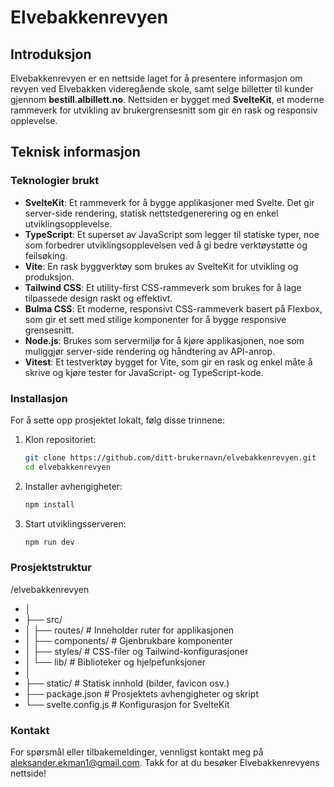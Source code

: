 # Elvebakkenrevyen

## Introduksjon

Elvebakkenrevyen er en nettside laget for å presentere informasjon om revyen ved Elvebakken videregående skole, samt selge billetter til kunder gjennom **bestill.albillett.no**. Nettsiden er bygget med **SvelteKit**, et moderne rammeverk for utvikling av brukergrensesnitt som gir en rask og responsiv opplevelse.

## Teknisk informasjon

### Teknologier brukt

- **SvelteKit**: Et rammeverk for å bygge applikasjoner med Svelte. Det gir server-side rendering, statisk nettstedgenerering og en enkel utviklingsopplevelse.
- **TypeScript**: Et superset av JavaScript som legger til statiske typer, noe som forbedrer utviklingsopplevelsen ved å gi bedre verktøystøtte og feilsøking.
- **Vite**: En rask byggverktøy som brukes av SvelteKit for utvikling og produksjon.
- **Tailwind CSS**: Et utility-first CSS-rammeverk som brukes for å lage tilpassede design raskt og effektivt.
- **Bulma CSS**: Et moderne, responsivt CSS-rammeverk basert på Flexbox, som gir et sett med stilige komponenter for å bygge responsive grensesnitt.
- **Node.js**: Brukes som servermiljø for å kjøre applikasjonen, noe som muliggjør server-side rendering og håndtering av API-anrop.
- **Vitest**: Et testverktøy bygget for Vite, som gir en rask og enkel måte å skrive og kjøre tester for JavaScript- og TypeScript-kode.

### Installasjon

For å sette opp prosjektet lokalt, følg disse trinnene:

1. Klon repositoriet:
   ```bash
   git clone https://github.com/ditt-brukernavn/elvebakkenrevyen.git
   cd elvebakkenrevyen

2. Installer avhengigheter:
   ```bash
   npm install

3. Start utviklingsserveren:
   ```bash
   npm run dev

### Prosjektstruktur
/elvebakkenrevyen
- │
- ├── src/
- │   ├── routes/          # Inneholder ruter for applikasjonen
- │   ├── components/      # Gjenbrukbare komponenter
- │   ├── styles/          # CSS-filer og Tailwind-konfigurasjoner
- │   └── lib/             # Biblioteker og hjelpefunksjoner
- │
- ├── static/              # Statisk innhold (bilder, favicon osv.)
- ├── package.json         # Prosjektets avhengigheter og skript
- └── svelte.config.js     # Konfigurasjon for SvelteKit

### Kontakt
For spørsmål eller tilbakemeldinger, vennligst kontakt meg på aleksander.ekman1@gmail.com. Takk for at du besøker Elvebakkenrevyens nettside!
